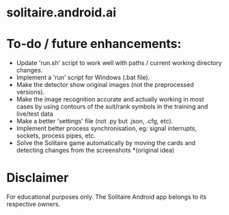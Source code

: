 # solitaire.android.ai

# To-do / future enhancements:
* Update 'run.sh' script to work well with paths / current working directory changes.
* Implement a 'run' script for Windows (.bat file).
* Make the detector show original images (not the preprocessed versions).
* Make the image recognition accurate and actually working in most cases by using contours of the suit/rank symbols in the training and live/test data
* Make a better 'settings' file (not .py but .json, .cfg, etc).
* Implement better process synchronisation, eg: signal interrupts, sockets, process pipes, etc.
* Solve the Solitaire game automatically by moving the cards and detecting changes from the screenshots *(original idea)

# Disclaimer
For educational purposes only. The Solitaire Android app belongs to its respective owners.
